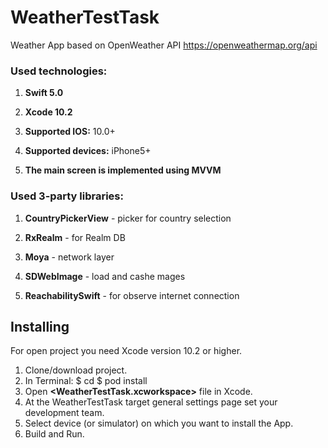# WeatherTestTask

Weather App based on OpenWeather API https://openweathermap.org/api


### Used technologies:

1. **Swift 5.0**

2. **Xcode 10.2**

3. **Supported IOS:**  10.0+

4. **Supported devices:**  iPhone5+

5. **The main screen is implemented using MVVM**


### Used 3-party libraries:

1. **CountryPickerView** - picker for country selection

2. **RxRealm** - for Realm DB

3. **Moya**  - network layer

4. **SDWebImage**  - load and cashe mages

5. **ReachabilitySwift**  - for observe internet connection



## Installing
For open project you need Xcode version 10.2 or higher. 
1. Clone/download project.
2. In Terminal: 
    $ cd <project folder>
    $ pod install
3. Open **<WeatherTestTask.xcworkspace>** file in Xcode.
4. At the WeatherTestTask target general settings page set your development team.
5. Select device (or simulator) on which you want to install the App.
6. Build and Run.
